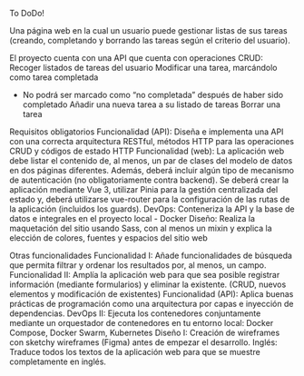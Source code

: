 To DoDo!

Una página web en la cual un usuario puede gestionar listas de sus tareas (creando, completando y borrando las tareas según el criterio del usuario). 

El proyecto cuenta con una API que cuenta con operaciones CRUD:
Recoger listados de tareas del usuario
Modificar una tarea, marcándolo como tarea completada
* No podrá ser marcado como “no completada” después de
haber sido completado 
Añadir una nueva tarea a su listado de tareas
Borrar una tarea

Requisitos obligatorios
Funcionalidad (API): Diseña e implementa una API con una correcta arquitectura RESTful, métodos HTTP para las operaciones CRUD y códigos de estado HTTP
Funcionalidad (web): La aplicación web debe listar el contenido de, al menos, un par de clases del modelo de datos en dos páginas diferentes. Además, deberá incluir algún tipo de mecanismo de autenticación (no obligatoriamente contra backend). Se deberá crear la aplicación mediante Vue 3, utilizar Pinia para la gestión centralizada del estado y, deberá utilizarse vue-router para la configuración de las rutas de la aplicación (incluidos los guards). 
DevOps: Conteneriza la API y la base de datos e integrales en el proyecto local - Docker
Diseño: Realiza la maquetación del sitio usando Sass, con al menos un mixin y explica la elección de colores, fuentes y espacios del sitio web

Otras funcionalidades
Funcionalidad I: Añade funcionalidades de búsqueda que permita filtrar y ordenar los resultados por, al menos, un campo.
Funcionalidad II: Amplía la aplicación web para que sea posible registrar información (mediante formularios) y eliminar la existente. (CRUD, nuevos elementos y modificación de existentes)
Funcionalidad (API): Aplica buenas prácticas de programación como una arquitectura por capas e inyección de dependencias.
DevOps II: Ejecuta los contenedores conjuntamente mediante un orquestador de contenedores en tu entorno local: Docker Compose, Docker Swarm, Kubernetes
Diseño I: Creación de wireframes con sketchy wireframes (Figma) antes de empezar el desarrollo.
Inglés: Traduce todos los textos de la aplicación web para que se muestre completamente en inglés.
